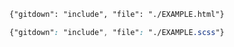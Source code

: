 
```html
{"gitdown": "include", "file": "./EXAMPLE.html"}
```

```scss
{"gitdown": "include", "file": "./EXAMPLE.scss"}
```
